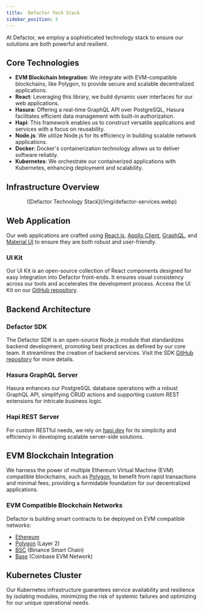 ```yaml
---
title:  Defactor Tech Stack
sidebar_position: 3
---
```


At Defactor, we employ a sophisticated technology stack to ensure our solutions are both powerful and resilient.

## Core Technologies

- **EVM Blockchain Integration**: We integrate with EVM-compatible blockchains, like Polygon, to provide secure and scalable decentralized applications.
- **React**: Leveraging this library, we build dynamic user interfaces for our web applications.
- **Hasura**: Offering a real-time GraphQL API over PostgreSQL, Hasura facilitates efficient data management with built-in authorization.
- **Hapi**: This framework enables us to construct versatile applications and services with a focus on reusability.
- **Node.js**: We utilize Node.js for its efficiency in building scalable network applications.
- **Docker**: Docker's containerization technology allows us to deliver software reliably.
- **Kubernetes**: We orchestrate our containerized applications with Kubernetes, enhancing deployment and scalability.

## Infrastructure Overview

<center>
    ![Defactor Technology Stack](/img/defactor-services.webp)
</center>

## Web Application

Our web applications are crafted using [React.js](https://reactjs.org), [Apollo Client](https://www.apollographql.com/docs/react/), [GraphQL](https://graphql.org/), and [Material UI](https://material-ui.com/) to ensure they are both robust and user-friendly.

### UI Kit

Our UI Kit is an open-source collection of React components designed for easy integration into Defactor front-ends. It ensures visual consistency across our tools and accelerates the development process. Access the UI Kit on our [GitHub repository](https://github.com/defactor-com/ui-kit).

## Backend Architecture

### Defactor SDK

The Defactor SDK is an open-source Node.js module that standardizes backend development, promoting best practices as defined by our core team. It streamlines the creation of backend services. Visit the SDK [GitHub repository](https://github.com/defactor-com/sdk) for more details.

### Hasura GraphQL Server

Hasura enhances our PostgreSQL database operations with a robust GraphQL API, simplifying CRUD actions and supporting custom REST extensions for intricate business logic.

### Hapi REST Server

For custom RESTful needs, we rely on [hapi.dev](https://hapi.dev/) for its simplicity and efficiency in developing scalable server-side solutions.

## EVM Blockchain Integration

We harness the power of multiple Ethereum Virtual Machine (EVM) compatible blockchains, such as [Polygon](https://polygon.technology/), to benefit from rapid transactions and minimal fees, providing a formidable foundation for our decentralized applications.

### EVM Compatible Blockchain Networks 

Defactor is building smart contracts to be deployed on  EVM compatible networks:

 - [Ethereum](https://ethereum.org/en/) 
 - [Polygon](https://polygon.technology/) (Layer 2)
 - [BSC](https://www.bnbchain.org/en/bnb-smart-chain) (Binance Smart Chain)
 - [Base](https://www.base.org/) (Coinbase EVM Network)

## Kubernetes Cluster

Our Kubernetes infrastructure guarantees service availability and resilience by isolating modules, minimizing the risk of systemic failures and optimizing for our unique operational needs.
